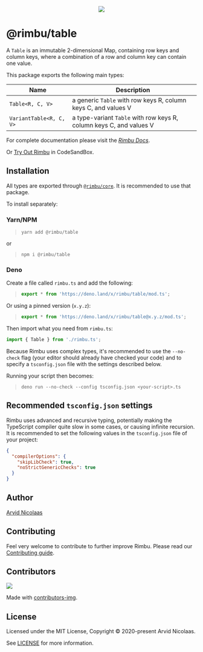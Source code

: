 <p align="center">
    <img src="https://github.com/rimbu-org/rimbu/raw/main/assets/rimbu_logo.svg" />
</p>

# @rimbu/table

A `Table` is an immutable 2-dimensional Map, containing row keys and column keys, where a combination of a row and column key can contain one value.

This package exports the following main types:

| Name                    | Description                                                         |
| ----------------------- | ------------------------------------------------------------------- |
| `Table<R, C, V>`        | a generic `Table` with row keys R, column keys C, and values V      |
| `VariantTable<R, C, V>` | a type-variant `Table` with row keys R, column keys C, and values V |

For complete documentation please visit the _[Rimbu Docs](http://rimbu.org)_.

Or [Try Out Rimbu](https://codesandbox.io/s/github/vitoke/rimbu-sandbox/tree/main?previewwindow=console&view=split&editorsize=65&moduleview=1&module=/src/index.ts) in CodeSandBox.

## Installation

All types are exported through [`@rimbu/core`](../core). It is recommended to use that package.

To install separately:

### Yarn/NPM

> `yarn add @rimbu/table`

or

> `npm i @rimbu/table`

### Deno

Create a file called `rimbu.ts` and add the following:

> ```ts
> export * from 'https://deno.land/x/rimbu/table/mod.ts';
> ```

Or using a pinned version (`x.y.z`):

> ```ts
> export * from 'https://deno.land/x/rimbu/table@x.y.z/mod.ts';
> ```

Then import what you need from `rimbu.ts`:

```ts
import { Table } from './rimbu.ts';
```

Because Rimbu uses complex types, it's recommended to use the `--no-check` flag (your editor should already have checked your code) and to specify a `tsconfig.json` file with the settings described below.

Running your script then becomes:

> `deno run --no-check --config tsconfig.json <your-script>.ts`

## Recommended `tsconfig.json` settings

Rimbu uses advanced and recursive typing, potentially making the TypeScript compiler quite slow in some cases, or causing infinite recursion. It is recommended to set the following values in the `tsconfig.json` file of your project:

```json
{
  "compilerOptions": {
    "skipLibCheck": true,
    "noStrictGenericChecks": true
  }
}
```

## Author

[Arvid Nicolaas](https://github.com/vitoke)

## Contributing

Feel very welcome to contribute to further improve Rimbu. Please read our [Contributing guide](../../CONTRIBUTING.md).

## Contributors

<img src = "https://contrib.rocks/image?repo=vitoke/iternal"/>

Made with [contributors-img](https://contrib.rocks).

## License

Licensed under the MIT License, Copyright © 2020-present Arvid Nicolaas.

See [LICENSE](./LICENSE) for more information.
